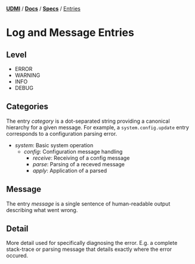 [**UDMI**](../../) / [**Docs**](../) / [**Specs**](./) / [Entries](#)

# Log and Message Entries

## Level

* ERROR
* WARNING
* INFO
* DEBUG

## Categories

The entry _category_ is a dot-separated string providing a canonical hierarchy for a given message.
For example, a `system.config.update` entry corresponds to a configuration parsing error.

* _system_: Basic system operation
  * _config_: Configuration message handling
    * _receive_: Receiving of a config message
    * _parse_: Parsing of a receved message
    * _apply_: Application of a parsed


## Message

The entry _message_ is a single sentence of human-readable output describing what went wrong.

## Detail

More detail used for specifically diagnosing the error. E.g. a complete stack-trace or parsing
message that details exactly where the error occured.
